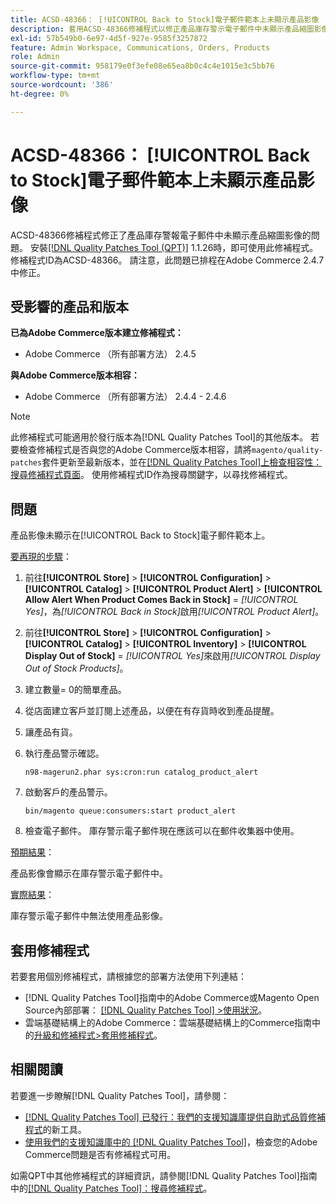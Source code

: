 ```yaml
---
title: ACSD-48366： [!UICONTROL Back to Stock]電子郵件範本上未顯示產品影像
description: 套用ACSD-48366修補程式以修正產品庫存警示電子郵件中未顯示產品縮圖影像的Adobe Commerce問題。
exl-id: 57b549b0-6e97-4d5f-927e-9585f3257872
feature: Admin Workspace, Communications, Orders, Products
role: Admin
source-git-commit: 958179e0f3efe08e65ea8b0c4c4e1015e3c5bb76
workflow-type: tm+mt
source-wordcount: '386'
ht-degree: 0%

---
```


# ACSD-48366： [!UICONTROL Back to Stock]電子郵件範本上未顯示產品影像

ACSD-48366修補程式修正了產品庫存警報電子郵件中未顯示產品縮圖影像的問題。 安裝[[!DNL Quality Patches Tool (QPT)]](/help/announcements/adobe-commerce-announcements/magento-quality-patches-released-new-tool-to-self-serve-quality-patches.md) 1.1.26時，即可使用此修補程式。 修補程式ID為ACSD-48366。 請注意，此問題已排程在Adobe Commerce 2.4.7中修正。

## 受影響的產品和版本

**已為Adobe Commerce版本建立修補程式：**

* Adobe Commerce （所有部署方法） 2.4.5

**與Adobe Commerce版本相容：**

* Adobe Commerce （所有部署方法） 2.4.4 - 2.4.6

>[!NOTE]
>
>此修補程式可能適用於發行版本為[!DNL Quality Patches Tool]的其他版本。 若要檢查修補程式是否與您的Adobe Commerce版本相容，請將`magento/quality-patches`套件更新至最新版本，並在[[!DNL Quality Patches Tool]上檢查相容性：搜尋修補程式頁面](https://experienceleague.adobe.com/tools/commerce-quality-patches/index.html?lang=zh-Hant)。 使用修補程式ID作為搜尋關鍵字，以尋找修補程式。

## 問題

產品影像未顯示在[!UICONTROL Back to Stock]電子郵件範本上。

<u>要再現的步驟</u>：

1. 前往&#x200B;**[!UICONTROL Store]** > **[!UICONTROL Configuration]** > **[!UICONTROL Catalog]** > **[!UICONTROL Product Alert]** > **[!UICONTROL Allow Alert When Product Comes Back in Stock]** = *[!UICONTROL Yes]*，為&#x200B;*[!UICONTROL Back in Stock]*&#x200B;啟用&#x200B;*[!UICONTROL Product Alert]*。
1. 前往&#x200B;**[!UICONTROL Store]** > **[!UICONTROL Configuration]** > **[!UICONTROL Catalog]** > **[!UICONTROL Inventory]** > **[!UICONTROL Display Out of Stock]** = *[!UICONTROL Yes]*&#x200B;來啟用&#x200B;*[!UICONTROL Display Out of Stock Products]*。
1. 建立數量= 0的簡單產品。
1. 從店面建立客戶並訂閱上述產品，以便在有存貨時收到產品提醒。
1. 讓產品有貨。
1. 執行產品警示確認。

   ```
   n98-magerun2.phar sys:cron:run catalog_product_alert
   ```

1. 啟動客戶的產品警示。

   ```
   bin/magento queue:consumers:start product_alert
   ```

1. 檢查電子郵件。 庫存警示電子郵件現在應該可以在郵件收集器中使用。

<u>預期結果</u>：

產品影像會顯示在庫存警示電子郵件中。

<u>實際結果</u>：

庫存警示電子郵件中無法使用產品影像。

## 套用修補程式

若要套用個別修補程式，請根據您的部署方法使用下列連結：

* [!DNL Quality Patches Tool]指南中的Adobe Commerce或Magento Open Source內部部署： [[!DNL Quality Patches Tool] >使用狀況](https://experienceleague.adobe.com/docs/commerce-operations/tools/quality-patches-tool/usage.html?lang=zh-Hant)。
* 雲端基礎結構上的Adobe Commerce：雲端基礎結構上的Commerce指南中的[升級和修補程式>套用修補程式](https://experienceleague.adobe.com/docs/commerce-cloud-service/user-guide/develop/upgrade/apply-patches.html?lang=zh-Hant)。

## 相關閱讀

若要進一步瞭解[!DNL Quality Patches Tool]，請參閱：

* [[!DNL Quality Patches Tool] 已發行：我們的支援知識庫提供自助式品質修補程式](/help/announcements/adobe-commerce-announcements/magento-quality-patches-released-new-tool-to-self-serve-quality-patches.md)的新工具。
* [使用我們的支援知識庫中的 [!DNL Quality Patches Tool]](/help/support-tools/patches-available-in-qpt-tool/check-patch-for-magento-issue-with-magento-quality-patches.md)，檢查您的Adobe Commerce問題是否有修補程式可用。

如需QPT中其他修補程式的詳細資訊，請參閱[!DNL Quality Patches Tool]指南中的[[!DNL Quality Patches Tool]：搜尋修補程式](https://experienceleague.adobe.com/tools/commerce-quality-patches/index.html?lang=zh-Hant)。

